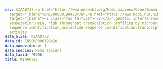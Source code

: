 ```yaml
---
csv: KIAA0738,<a href="https://www.ensembl.org/Homo_sapiens/Gene/Summary?db=core;g=ENSG00000198420"
  target="_blank">ENSG00000198420</a>,<a href="https://www.ncbi.nlm.nih.gov/pubmed/17216044"
  target="_blank"><i class="fas fa-file"></i></a>",genetic interference,functional
  association,HeLa, high throughput transcription profiling by microarray,nucleotide
  sequence identification,nucleotide sequence identification,transcriptional regulation,down-regulates
  activity
data_alias: KIAA0738
data_id: ENSG00000198420
data_numevidence: 1
data_species: Homo sapiens
data_taxid: '9606'
title: KIAA0738
---
```


